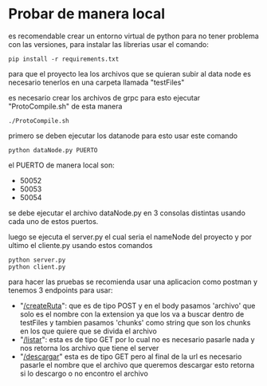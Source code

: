 # Probar de manera local
es recomendable crear un entorno virtual de python para no tener problema con las versiones, para instalar las librerias usar el comando:   
```
pip install -r requirements.txt
```
para que el proyecto lea los archivos que se quieran subir al data node es necesario tenerlos en una carpeta llamada "testFiles"

es necesario crear los archivos de grpc para esto ejecutar "ProtoCompile.sh" de esta manera

```./ProtoCompile.sh```

primero se deben ejecutar los datanode para esto usar este comando
```
python dataNode.py PUERTO
```
el PUERTO de manera local son:
- 50052
- 50053
- 50054

se debe ejecutar el archivo dataNode.py en 3 consolas distintas usando cada uno de estos puertos.

luego se ejecuta el server.py el cual seria el nameNode del proyecto y por ultimo el cliente.py usando estos comandos

```
python server.py
python client.py
```

para hacer las pruebas se recomienda usar una aplicacion como postman y tenemos 3 endpoints para usar:
- "[/createRuta](http://localhost:5000/createRuta)": que es de tipo POST y en el body pasamos 'archivo' que solo es el nombre con la extension ya que los va a buscar dentro de testFiles y tambien pasamos 'chunks' como string que son los chunks en los que quiere que se divida el archivo
- "[/listar](http://localhost:5000/listar)": esta es de tipo GET por lo cual no es necesario pasarle nada y nos retorna los archivo que tiene el server
- "[/descargar](http://localhost:5000/descargar/fileName)" esta es de tipo GET pero al final de la url es necesario pasarle el nombre que el archivo que queremos descargar esto retorna si lo descargo o no encontro el archivo

